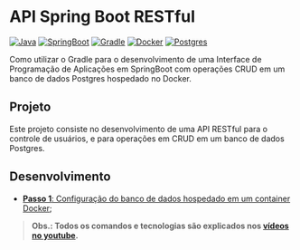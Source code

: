 # API Spring Boot RESTful

[![Java](https://img.shields.io/badge/java-8-green)](https://www.java.com/)
[![SpringBoot](https://img.shields.io/badge/spring-latest-green)](https://spring.io/)
[![Gradle](https://img.shields.io/badge/gradle-5+-green)](https://gradle.org/)
[![Docker](https://img.shields.io/badge/docker-latest-green)](https://www.docker.com/)
[![Postgres](https://img.shields.io/badge/postgres-latest-green)](https://www.postgresql.org/)

Como utilizar o Gradle para o desenvolvimento de uma Interface de Programação de Aplicações em SpringBoot com operações CRUD em um banco de dados Postgres hospedado no Docker.

## Projeto

Este projeto consiste no desenvolvimento de uma API RESTful para o controle de usuários, e para operações em CRUD em um banco de dados Postgres.

## Desenvolvimento

- [**Passo 1**: Configuração do banco de dados hospedado em um container Docker](./db);


> **Obs.: Todos os comandos e tecnologias são explicados nos [vídeos no youtube](https://www.youtube.com/playlist?list=PLyBgv5rSdkMYgPsmDJg-6sgh4UmmSmnOd).**
